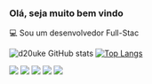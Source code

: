 ### Olá, seja muito bem vindo

:computer: Sou um desenvolvedor Full-Stac

![d20uke GitHub stats](https://github-readme-stats.vercel.app/api?username=d20uke&show_icons=true&theme=midnight-purple)
[![Top Langs](https://github-readme-stats.vercel.app/api/top-langs/?username=d20uke&layout=compact&theme=midnight-purple)](https://github.com/anuraghazra/github-readme-stats)

<img src="https://img.shields.io/badge/Discord-7289DA?style=for-the-badge&logo=discord&logoColor=white"/> <img src="https://img.shields.io/badge/Instagram-E4405F?style=for-the-badge&logo=instagram&logoColor=white"/> <img src="https://img.shields.io/badge/C%23-239120?style=for-the-badge&logo=c-sharp&logoColor=white"/> <img src="https://img.shields.io/badge/PHP-777BB4?style=for-the-badge&logo=php&logoColor=white"/> <img src="https://img.shields.io/badge/Laravel-FF2D20?style=for-the-badge&logo=laravel&logoColor=white"/> 





